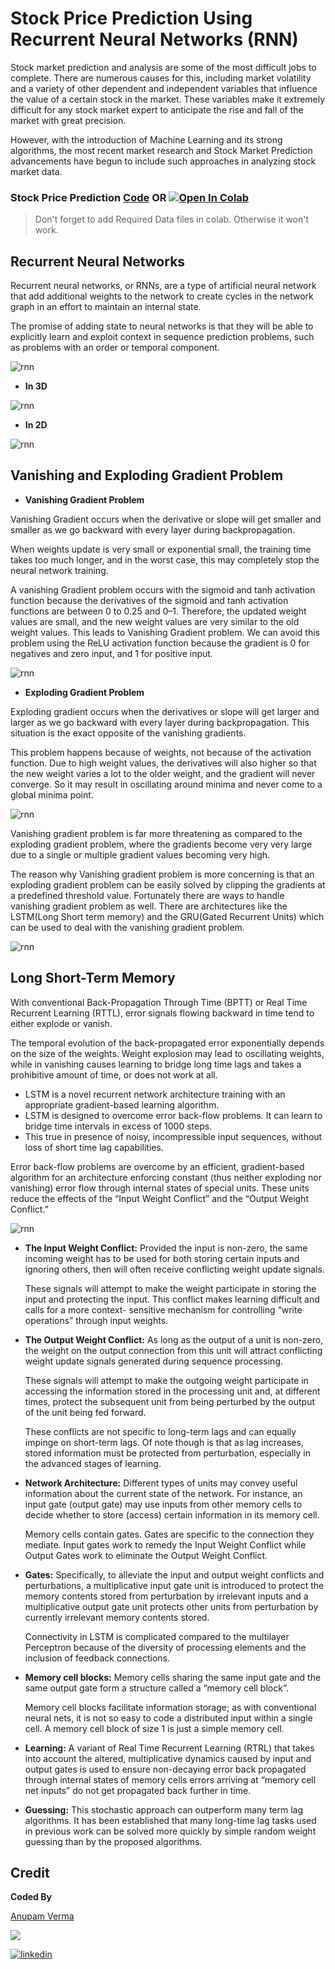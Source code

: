 # Stock Price Prediction Using Recurrent Neural Networks (RNN)

Stock market prediction and analysis are some of the most difficult jobs to complete. There are numerous causes for this, including market volatility and a variety of other dependent and independent variables that influence the value of a certain stock in the market. These variables make it extremely difficult for any stock market expert to anticipate the rise and fall of the market with great precision.

However, with the introduction of Machine Learning and its strong algorithms, the most recent market research and Stock Market Prediction advancements have begun to include such approaches in analyzing stock market data.

### Stock Price Prediction [Code](https://github.com/anupam215769/Stock-Price-Prediction-RNN-DL/blob/main/rnn.ipynb) OR <a href="https://colab.research.google.com/github/anupam215769/Stock-Price-Prediction-RNN-DL/blob/main/rnn.ipynb"><img src="https://colab.research.google.com/assets/colab-badge.svg" alt="Open In Colab"></a>

> Don't forget to add Required Data files in colab. Otherwise it won't work.


## Recurrent Neural Networks

Recurrent neural networks, or RNNs, are a type of artificial neural network that add additional weights to the network to create cycles in the network graph in an effort to maintain an internal state.

The promise of adding state to neural networks is that they will be able to explicitly learn and exploit context in sequence prediction problems, such as problems with an order or temporal component.

![rnn](https://i.imgur.com/exNBhlz.png)

- **In 3D**

![rnn](https://i.imgur.com/35RC36q.png)

- **In 2D**

![rnn](https://i.imgur.com/Ak3veCd.png)

## Vanishing and Exploding Gradient Problem

- **Vanishing Gradient Problem**

Vanishing Gradient occurs when the derivative or slope will get smaller and smaller as we go backward with every layer during backpropagation.

When weights update is very small or exponential small, the training time takes too much longer, and in the worst case, this may completely stop the neural network training.

A vanishing Gradient problem occurs with the sigmoid and tanh activation function because the derivatives of the sigmoid and tanh activation functions are between 0 to 0.25 and 0–1. Therefore, the updated weight values are small, and the new weight values are very similar to the old weight values. This leads to Vanishing Gradient problem. We can avoid this problem using the ReLU activation function because the gradient is 0 for negatives and zero input, and 1 for positive input.

![rnn](https://i.imgur.com/Ak3veCd.png)

- **Exploding Gradient Problem**

Exploding gradient occurs when the derivatives or slope will get larger and larger as we go backward with every layer during backpropagation. This situation is the exact opposite of the vanishing gradients.

This problem happens because of weights, not because of the activation function. Due to high weight values, the derivatives will also higher so that the new weight varies a lot to the older weight, and the gradient will never converge. So it may result in oscillating around minima and never come to a global minima point.

![rnn](https://i.imgur.com/QeINet9.png)

Vanishing gradient problem is far more threatening as compared to the exploding gradient problem, where the gradients become very very large due to a single or multiple gradient values becoming very high.

The reason why Vanishing gradient problem is more concerning is that an exploding gradient problem can be easily solved by clipping the gradients at a predefined threshold value. Fortunately there are ways to handle vanishing gradient problem as well. There are architectures like the LSTM(Long Short term memory) and the GRU(Gated Recurrent Units) which can be used to deal with the vanishing gradient problem.

![rnn](https://i.imgur.com/ZwDRDtP.png)


## Long Short-Term Memory

With conventional Back-Propagation Through Time (BPTT) or Real Time Recurrent Learning (RTTL), error signals flowing backward in time tend to either explode or vanish.

The temporal evolution of the back-propagated error exponentially depends on the size of the weights. Weight explosion may lead to oscillating weights, while in vanishing causes learning to bridge long time lags and takes a prohibitive amount of time, or does not work at all.

- LSTM is a novel recurrent network architecture training with an appropriate gradient-based learning algorithm.
- LSTM is designed to overcome error back-flow problems. It can learn to bridge time intervals in excess of 1000 steps.
- This true in presence of noisy, incompressible input sequences, without loss of short time lag capabilities.
 
Error back-flow problems are overcome by an efficient, gradient-based algorithm for an architecture enforcing constant (thus neither exploding nor vanishing) error flow through internal states of special units. These units reduce the effects of the “Input Weight Conflict” and the “Output Weight Conflict.”

![rnn](https://i.imgur.com/ZwDRDtP.png)

- **The Input Weight Conflict:** Provided the input is non-zero, the same incoming weight has to be used for both storing certain inputs and ignoring others, then will often       receive conflicting weight update signals.

  These signals will attempt to make the weight participate in storing the input and protecting the input. This conflict makes learning difficult and calls for a more context-     sensitive mechanism for controlling “write operations” through input weights.

- **The Output Weight Conflict:** As long as the output of a unit is non-zero, the weight on the output connection from this unit will attract conflicting weight update signals    generated during sequence processing.

  These signals will attempt to make the outgoing weight participate in accessing the information stored in the processing unit and, at different times, protect the subsequent     unit from being perturbed by the output of the unit being fed forward.

  These conflicts are not specific to long-term lags and can equally impinge on short-term lags. Of note though is that as lag increases, stored information must be protected      from perturbation, especially in the advanced stages of learning.

- **Network Architecture:** Different types of units may convey useful information about the current state of the network. For instance, an input gate (output gate) may use        inputs from other memory cells to decide whether to store (access) certain information in its memory cell.

   Memory cells contain gates. Gates are specific to the connection they mediate. Input gates work to remedy the Input Weight Conflict while Output Gates work to eliminate the      Output Weight Conflict.

- **Gates:** Specifically, to alleviate the input and output weight conflicts and perturbations, a multiplicative input gate unit is introduced to protect the memory contents      stored from perturbation by irrelevant inputs and a multiplicative output gate unit protects other units from perturbation by currently irrelevant memory contents stored.

  Connectivity in LSTM is complicated compared to the multilayer Perceptron because of the diversity of processing elements and the inclusion of feedback connections.

- **Memory cell blocks:** Memory cells sharing the same input gate and the same output gate form a structure called a “memory cell block”.

  Memory cell blocks facilitate information storage; as with conventional neural nets, it is not so easy to code a distributed input within a single cell. A memory cell block of   size 1 is just a simple memory cell.

- **Learning:** A variant of Real Time Recurrent Learning (RTRL) that takes into account the altered, multiplicative dynamics caused by input and output gates is used to ensure    non-decaying error back propagated through internal states of memory cells errors arriving at “memory cell net inputs” do not get propagated back further in time.

- **Guessing:** This stochastic approach can outperform many term lag algorithms. It has been established that many long-time lag tasks used in previous work can be solved more    quickly by simple random weight guessing than by the proposed algorithms.

## Credit

**Coded By**

[Anupam Verma](https://github.com/anupam215769)

<a href="https://github.com/anupam215769/Stock-Price-Prediction-RNN-DL/graphs/contributors">
  <img src="https://contributors-img.web.app/image?repo=anupam215769/Stock-Price-Prediction-RNN-DL" />
</a>

[![linkedin](https://img.shields.io/badge/linkedin-0A66C2?style=for-the-badge&logo=linkedin&logoColor=white)](https://www.linkedin.com/in/anupam-verma-383855223/)
